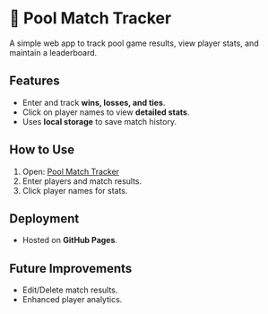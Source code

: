 # 🎱 Pool Match Tracker  

A simple web app to track pool game results, view player stats, and maintain a leaderboard.  

## Features  
- Enter and track **wins, losses, and ties**.  
- Click on player names to view **detailed stats**.  
- Uses **local storage** to save match history.  

## How to Use  
1. Open: [Pool Match Tracker](https://walkerhtodd.github.io/pool-match-tracker/)  
2. Enter players and match results.  
3. Click player names for stats.  

## Deployment  
- Hosted on **GitHub Pages**.  

## Future Improvements  
- Edit/Delete match results.  
- Enhanced player analytics.  
